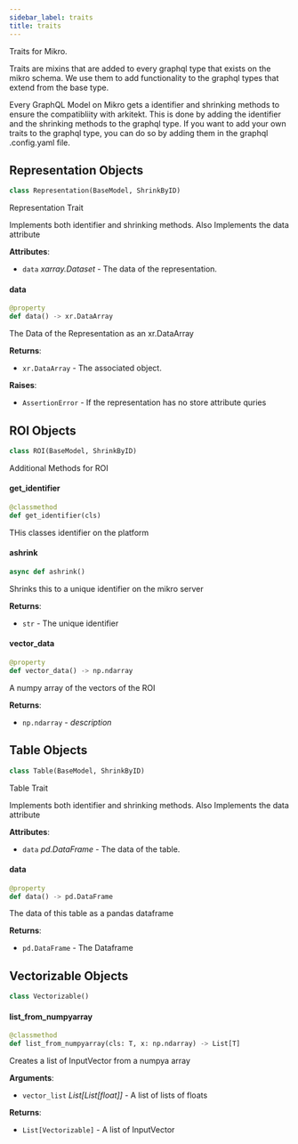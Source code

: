 ```yaml
---
sidebar_label: traits
title: traits
---
```


Traits for Mikro.

Traits are mixins that are added to every graphql type that exists on the mikro schema.
We use them to add functionality to the graphql types that extend from the base type.

Every GraphQL Model on Mikro gets a identifier and shrinking methods to ensure the compatibliity
with arkitekt. This is done by adding the identifier and the shrinking methods to the graphql type.
If you want to add your own traits to the graphql type, you can do so by adding them in the graphql
.config.yaml file.

## Representation Objects

```python
class Representation(BaseModel, ShrinkByID)
```

Representation Trait

Implements both identifier and shrinking methods.
Also Implements the data attribute

**Attributes**:

- `data` _xarray.Dataset_ - The data of the representation.

#### data

```python
@property
def data() -> xr.DataArray
```

The Data of the Representation as an xr.DataArray

**Returns**:

- `xr.DataArray` - The associated object.
  

**Raises**:

- `AssertionError` - If the representation has no store attribute quries

## ROI Objects

```python
class ROI(BaseModel, ShrinkByID)
```

Additional Methods for ROI

#### get\_identifier

```python
@classmethod
def get_identifier(cls)
```

THis classes identifier on the platform

#### ashrink

```python
async def ashrink()
```

Shrinks this to a unique identifier on
the mikro server

**Returns**:

- `str` - The unique identifier

#### vector\_data

```python
@property
def vector_data() -> np.ndarray
```

A numpy array of the vectors of the ROI

**Returns**:

- `np.ndarray` - _description_

## Table Objects

```python
class Table(BaseModel, ShrinkByID)
```

Table Trait

Implements both identifier and shrinking methods.
Also Implements the data attribute

**Attributes**:

- `data` _pd.DataFrame_ - The data of the table.

#### data

```python
@property
def data() -> pd.DataFrame
```

The data of this table as a pandas dataframe

**Returns**:

- `pd.DataFrame` - The Dataframe

## Vectorizable Objects

```python
class Vectorizable()
```

#### list\_from\_numpyarray

```python
@classmethod
def list_from_numpyarray(cls: T, x: np.ndarray) -> List[T]
```

Creates a list of InputVector from a numpya array

**Arguments**:

- `vector_list` _List[List[float]]_ - A list of lists of floats
  

**Returns**:

- `List[Vectorizable]` - A list of InputVector

